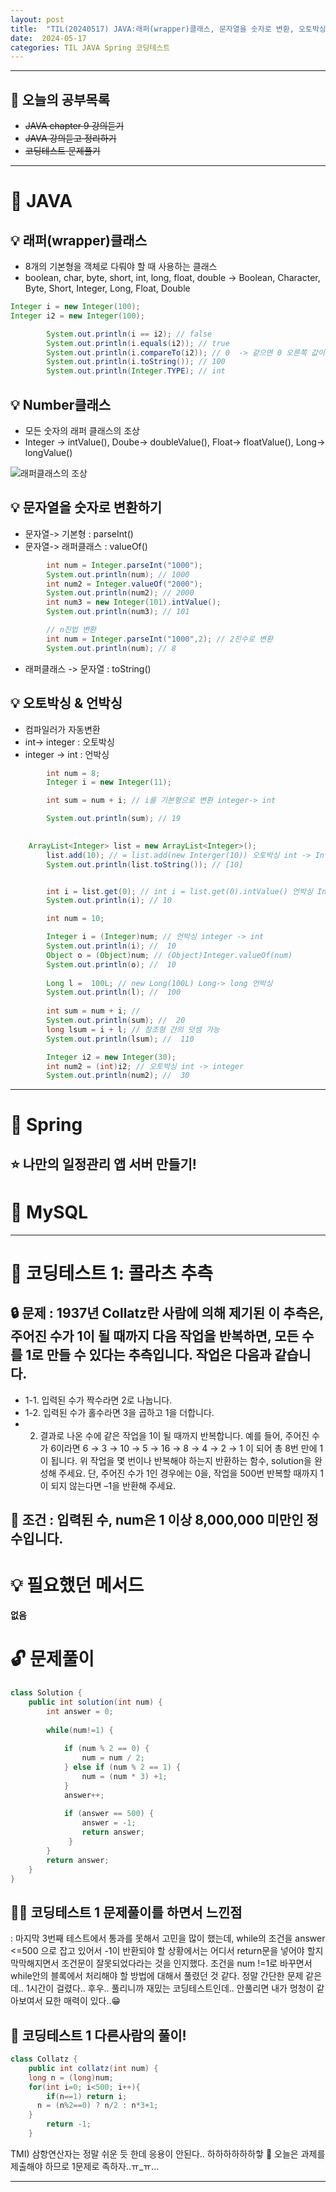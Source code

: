 ```yaml
---
layout: post
title:  "TIL(20240517) JAVA:래퍼(wrapper)클래스, 문자열을 숫자로 변환, 오토박싱과 언박싱; 코딩테스트: 콜라츠 추측;"
date:  2024-05-17
categories: TIL JAVA Spring 코딩테스트
---
```


---------------------------------------------------------------------


## 🙌 오늘의 공부목록
- ~~JAVA chapter 9 강의듣기~~
- ~~JAVA 강의듣고 정리하기~~
- ~~코딩테스트 문제풀기~~

---

# 📌 JAVA

## 💡 래퍼(wrapper)클래스
- 8개의 기본형을 객체로 다뤄야 할 때 사용하는 클래스
- boolean, char, byte, short, int, long, float, double -> Boolean, Character, Byte, Short, Integer, Long, Float, Double

```java
Integer i = new Integer(100);
Integer i2 = new Integer(100);

        System.out.println(i == i2); // false
        System.out.println(i.equals(i2)); // true 
        System.out.println(i.compareTo(i2)); // 0  -> 같으면 0 오른쪽 값이 작으면 양수 오른쪽 값이 크면 음수  
        System.out.println(i.toString()); // 100
        System.out.println(Integer.TYPE); // int
```

## 💡 Number클래스
- 모든 숫자의 래퍼 클래스의 조상
- Integer -> intValue(), Doube-> doubleValue(), Float-> floatValue(), Long-> longValue()

![래퍼클래스의 조상](https://encrypted-tbn0.gstatic.com/images?q=tbn:ANd9GcTn4atu3VT2U6gV_zQERtnbM0rwCPHO_ecoLTMKT51s&s)

## 💡 문자열을 숫자로 변환하기
- 문자열-> 기본형 : parseInt()
- 문자열-> 래퍼클래스 : valueOf()

```java
        int num = Integer.parseInt("1000");
        System.out.println(num); // 1000
        int num2 = Integer.valueOf("2000");
        System.out.println(num2); // 2000
        int num3 = new Integer(101).intValue();
        System.out.println(num3); // 101

        // n진법 변환
        int num = Integer.parseInt("1000",2); // 2진수로 변환
        System.out.println(num); // 8
```
- 래퍼클래스 -> 문자열 : toString()

## 💡 오토박싱 & 언박싱
- 컴파일러가 자동변환
- int-> integer : 오토박싱
- integer -> int : 언박싱

```java
        int num = 8;
        Integer i = new Integer(11);

        int sum = num + i; // i를 기본형으로 변환 integer-> int

        System.out.println(sum); // 19
    
```

```java
    ArrayList<Integer> list = new ArrayList<Integer>();
        list.add(10); // = list.add(new Interger(10)) 오토박싱 int -> Integer 
        System.out.println(list.toString()); // [10]


        int i = list.get(0); // int i = list.get(0).intValue() 언박싱 Integer -> int
        System.out.println(i); // 10
```

```java
        int num = 10;

        Integer i = (Integer)num; // 언박싱 integer -> int
        System.out.println(i); //  10
        Object o = (Object)num; // (Object)Integer.valueOf(num)
        System.out.println(o); //  10        
        
        Long l =  100L; // new Long(100L) Long-> long 언박싱
        System.out.println(l); //  100
        
        int sum = num + i; // 
        System.out.println(sum); //  20
        long lsum = i + l; // 참조형 간의 덧셈 가능
        System.out.println(lsum); //  110 

        Integer i2 = new Integer(30);
        int num2 = (int)i2; // 오토박싱 int -> integer
        System.out.println(num2); //  30
```



---------------------------------------------------------------------


# 📌 Spring

## ⭐ 나만의 일정관리 앱 서버 만들기!

# 📌 MySQL


---------------------------------------------------------------------

# 📌 코딩테스트 1: 콜라츠 추측

## 🔒 문제 : 1937년 Collatz란 사람에 의해 제기된 이 추측은, 주어진 수가 1이 될 때까지 다음 작업을 반복하면, 모든 수를 1로 만들 수 있다는 추측입니다. 작업은 다음과 같습니다.

- 1-1. 입력된 수가 짝수라면 2로 나눕니다. 
- 1-2. 입력된 수가 홀수라면 3을 곱하고 1을 더합니다. 
- 2. 결과로 나온 수에 같은 작업을 1이 될 때까지 반복합니다. 예를 들어, 주어진 수가 6이라면 6 → 3 → 10 → 5 → 16 → 8 → 4 → 2 → 1 이 되어 총 8번 만에 1이 됩니다. 위 작업을 몇 번이나 반복해야 하는지 반환하는 함수, solution을 완성해 주세요. 단, 주어진 수가 1인 경우에는 0을, 작업을 500번 반복할 때까지 1이 되지 않는다면 –1을 반환해 주세요.

## 🚫 조건 : 입력된 수, num은 1 이상 8,000,000 미만인 정수입니다.


# 💡 필요했던 메서드
**없음**

# 🔓 문제풀이
```java
class Solution {
    public int solution(int num) {
        int answer = 0;
        
        while(num!=1) {
            
            if (num % 2 == 0) {
                num = num / 2;
            } else if (num % 2 == 1) {
                num = (num * 3) +1;
            }
            answer++;
            
            if (answer == 500) {
                answer = -1;
                return answer;
             }
        } 
        return answer; 
    }              
}
```

## 🤷‍♀️ 코딩테스트 1 문제풀이를 하면서 느낀점
: 마지막 3번째 테스트에서 통과를 못해서 고민을 많이 했는데,
while의 조건을 answer <=500 으로 잡고 있어서 -1이 반환되야 할 상황에서는
어디서 return문을 넣어야 할지 막막해지면서 조건문이 잘못되었다라는 것을 인지했다.
조건을 num !=1로 바꾸면서 while안의 블록에서 처리해야 할 방법에 대해서 풀렸던 것 같다.
정말 간단한 문제 같은데.. 1시간이 걸렸다.. 후우.. 풀리니까 재밌는 코딩테스트인데..
안풀리면 내가 멍청이 같아보여서 묘한 매력이 있다..😁

## 🎈 코딩테스트 1 다른사람의 풀이! 

```java
class Collatz {
    public int collatz(int num) {
    long n = (long)num;
    for(int i=0; i<500; i++){
        if(n==1) return i; 
      n = (n%2==0) ? n/2 : n*3+1;
    }
        return -1;
    }
```

TMI) 삼항연산자는 정말 쉬운 듯 한데 응용이 안된다.. 하하하하하하핳 🤣
오늘은 과제를 제출해야 하므로 1문제로 족하자..ㅠ_ㅠ...

--------------------------------------------------------------

